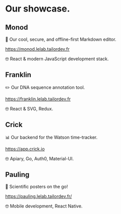 # Our showcase.


## Monod

📓 Our cool, secure, and offline-first Markdown editor.

https://monod.lelab.tailordev.fr

🤓 React & modern JavaScript development stack.


## Franklin

✏️ Our DNA sequence annotation tool.

https://franklin.lelab.tailordev.fr

🤓 React & SVG, Redux.


## Crick

📊 Our backend for the Watson time-tracker.

https://app.crick.io

🤓 Apiary, Go, Auth0, Material-UI.


## Pauling

📲 Scientific posters on the go!

https://pauling.lelab.tailordev.fr/

🤓 Mobile development, React Native.
